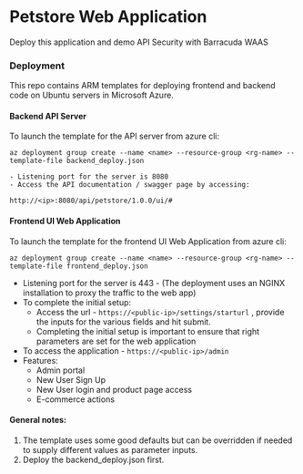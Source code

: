 # Petstore Web Application

Deploy this application and demo API Security with Barracuda WAAS


### Deployment

This repo contains ARM templates for deploying frontend and backend code on Ubuntu servers in Microsoft Azure.

#### Backend API Server

To launch the template for the API server from azure cli:

`az deployment group create --name <name> --resource-group <rg-name> --template-file backend_deploy.json`

    - Listening port for the server is 8080
    - Access the API documentation / swagger page by accessing: 
`http://<ip>:8080/api/petstore/1.0.0/ui/#`

#### Frontend UI Web Application
To launch the template for the frontend UI Web Application from azure cli:

`az deployment group create --name <name> --resource-group <rg-name> --template-file frontend_deploy.json`

- Listening port for the server is 443 - (The deployment uses an NGINX installation to proxy the traffic to the web app)
- To complete the initial setup:
    - Access the url - 
`https://<public-ip>/settings/starturl` , provide the inputs for the various fields and hit submit.
    - Completing the initial setup is important to ensure that right parameters are set for the web application
- To access the application - 
    `https://<public-ip>/admin`
- Features:
    - Admin portal
    - New User Sign Up
    - New User login and product page access
    - E-commerce actions

#### General notes:
1. The template uses some good defaults but can be overridden if needed to supply different values as parameter inputs.
2. Deploy the backend_deploy.json first.


        


